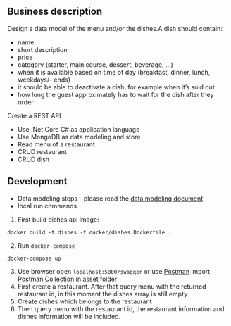 ## Business description
Design a data model of the menu and/or the dishes.A dish should contain:
- name
- short description
- price
- category (starter, main course, dessert, beverage, ...)
- when it is available based on time of day (breakfast, dinner, lunch, weekdays/- ends)
- it should be able to deactivate a dish, for example when it’s sold out
- how long the guest approximately has to wait for the dish after they order

Create a REST API
- Use .Net Core C# as application language
- Use MongoDB as data modeling and store
- Read menu of a restaurant
- CRUD restaurant
- CRUD dish

## Development
- Data modeling steps - please read the [data modeling document](asset/DataModeling.md)
- local run commands
1. First build dishes api image:
```shell
docker build -t dishes -f docker/dishes.Dockerfile .
```
2. Run `docker-compose`
```shell
docker-compose up
```
3. Use browser open `localhost:5000/swagger` or use [Postman](https://www.postman.com/downloads/) import [Postman Collection](asset/MongoDBDishes.postman_collection.json) in asset folder
4. First create a restaurant. After that query menu with the returned restaurant id,
   in this moment the dishes array is still empty
5. Create dishes which belongs to the restaurant
6. Then query menu with the restaurant id, the restaurant information and dishes information will be included. 

